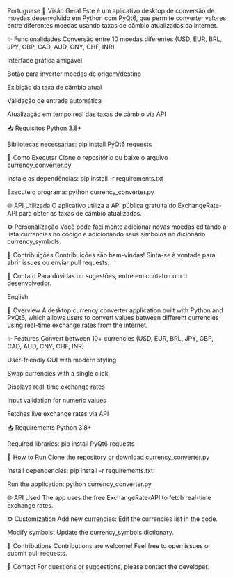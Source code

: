 Portuguese
📌 Visão Geral
Este é um aplicativo desktop de conversão de moedas desenvolvido em Python com PyQt6, que permite converter valores entre diferentes moedas usando taxas de câmbio atualizadas da internet.

✨ Funcionalidades
Conversão entre 10 moedas diferentes (USD, EUR, BRL, JPY, GBP, CAD, AUD, CNY, CHF, INR)

Interface gráfica amigável

Botão para inverter moedas de origem/destino

Exibição da taxa de câmbio atual

Validação de entrada automática

Atualização em tempo real das taxas de câmbio via API

📥 Requisitos
Python 3.8+

Bibliotecas necessárias:
pip install PyQt6 requests

🚀 Como Executar
Clone o repositório ou baixe o arquivo currency_converter.py

Instale as dependências:
pip install -r requirements.txt

Execute o programa:
python currency_converter.py

🌐 API Utilizada
O aplicativo utiliza a API pública gratuita do ExchangeRate-API para obter as taxas de câmbio atualizadas.

⚙️ Personalização
Você pode facilmente adicionar novas moedas editando a lista currencies no código e adicionando seus símbolos no dicionário currency_symbols.

🤝 Contribuições
Contribuições são bem-vindas! Sinta-se à vontade para abrir issues ou enviar pull requests.

📧 Contato
Para dúvidas ou sugestões, entre em contato com o desenvolvedor.


English

📌 Overview
A desktop currency converter application built with Python and PyQt6, which allows users to convert values between different currencies using real-time exchange rates from the internet.

✨ Features
Convert between 10+ currencies (USD, EUR, BRL, JPY, GBP, CAD, AUD, CNY, CHF, INR)

User-friendly GUI with modern styling

Swap currencies with a single click

Displays real-time exchange rates

Input validation for numeric values

Fetches live exchange rates via API

📥 Requirements
Python 3.8+

Required libraries:
pip install PyQt6 requests

🚀 How to Run
Clone the repository or download currency_converter.py

Install dependencies:
pip install -r requirements.txt

Run the application:
python currency_converter.py

🌐 API Used
The app uses the free ExchangeRate-API to fetch real-time exchange rates.

⚙️ Customization
Add new currencies: Edit the currencies list in the code.

Modify symbols: Update the currency_symbols dictionary.

🤝 Contributions
Contributions are welcome! Feel free to open issues or submit pull requests.

📧 Contact
For questions or suggestions, please contact the developer.
